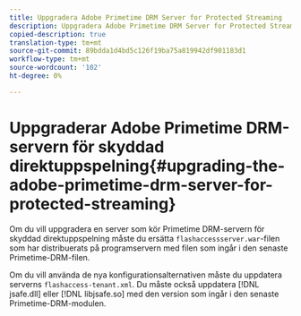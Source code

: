 ```yaml
---
title: Uppgradera Adobe Primetime DRM Server for Protected Streaming
description: Uppgradera Adobe Primetime DRM Server for Protected Streaming
copied-description: true
translation-type: tm+mt
source-git-commit: 89bdda1d4bd5c126f19ba75a819942df901183d1
workflow-type: tm+mt
source-wordcount: '102'
ht-degree: 0%

---
```



# Uppgraderar Adobe Primetime DRM-servern för skyddad direktuppspelning{#upgrading-the-adobe-primetime-drm-server-for-protected-streaming}

Om du vill uppgradera en server som kör Primetime DRM-servern för skyddad direktuppspelning måste du ersätta `flashaccessserver.war`-filen som har distribuerats på programservern med filen som ingår i den senaste Primetime-DRM-filen.

Om du vill använda de nya konfigurationsalternativen måste du uppdatera serverns `flashaccess-tenant.xml`. Du måste också uppdatera [!DNL jsafe.dll] eller [!DNL libjsafe.so] med den version som ingår i den senaste Primetime-DRM-modulen.
